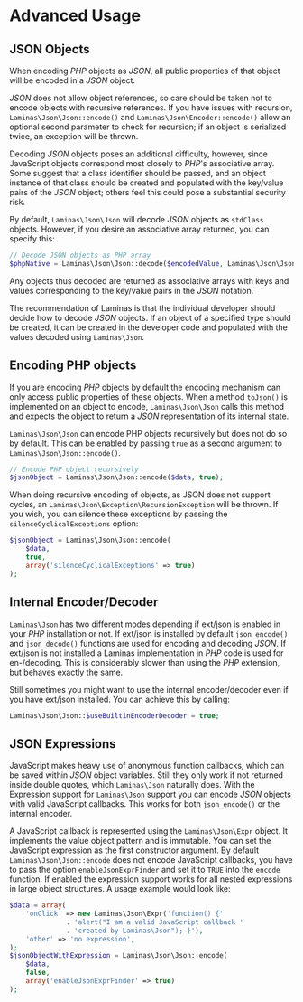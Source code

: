 # Advanced Usage

## JSON Objects

When encoding *PHP* objects as *JSON*, all public properties of that object will be encoded in a
*JSON* object.

*JSON* does not allow object references, so care should be taken not to encode objects with
recursive references. If you have issues with recursion, `Laminas\Json\Json::encode()` and
`Laminas\Json\Encoder::encode()` allow an optional second parameter to check for recursion; if an
object is serialized twice, an exception will be thrown.

Decoding *JSON* objects poses an additional difficulty, however, since JavaScript objects correspond
most closely to *PHP*'s associative array. Some suggest that a class identifier should be passed,
and an object instance of that class should be created and populated with the key/value pairs of the
*JSON* object; others feel this could pose a substantial security risk.

By default, `Laminas\Json\Json` will decode *JSON* objects as `stdClass` objects. However, if you
desire an associative array returned, you can specify this:

```php
// Decode JSON objects as PHP array
$phpNative = Laminas\Json\Json::decode($encodedValue, Laminas\Json\Json::TYPE_ARRAY);
```

Any objects thus decoded are returned as associative arrays with keys and values corresponding to
the key/value pairs in the *JSON* notation.

The recommendation of Laminas is that the individual developer should decide how to decode
*JSON* objects. If an object of a specified type should be created, it can be created in the
developer code and populated with the values decoded using `Laminas\Json`.

## Encoding PHP objects

If you are encoding *PHP* objects by default the encoding mechanism can only access public
properties of these objects. When a method `toJson()` is implemented on an object to encode,
`Laminas\Json\Json` calls this method and expects the object to return a *JSON* representation of its
internal state.

`Laminas\Json\Json` can encode PHP objects recursively but does not do so by default. This can be
enabled by passing `true` as a second argument to `Laminas\Json\Json::encode()`.

```php
// Encode PHP object recursively
$jsonObject = Laminas\Json\Json::encode($data, true);
```

When doing recursive encoding of objects, as JSON does not support cycles, an
`Laminas\Json\Exception\RecursionException` will be thrown. If you wish, you can silence these
exceptions by passing the `silenceCyclicalExceptions` option:

```php
$jsonObject = Laminas\Json\Json::encode(
    $data,
    true,
    array('silenceCyclicalExceptions' => true)
);
```

## Internal Encoder/Decoder

`Laminas\Json` has two different modes depending if ext/json is enabled in your *PHP* installation or
not. If ext/json is installed by default `json_encode()` and `json_decode()` functions are used for
encoding and decoding *JSON*. If ext/json is not installed a Laminas implementation in *PHP*
code is used for en-/decoding. This is considerably slower than using the *PHP* extension, but
behaves exactly the same.

Still sometimes you might want to use the internal encoder/decoder even if you have ext/json
installed. You can achieve this by calling:

```php
Laminas\Json\Json::$useBuiltinEncoderDecoder = true;
```

## JSON Expressions

JavaScript makes heavy use of anonymous function callbacks, which can be saved within *JSON* object
variables. Still they only work if not returned inside double quotes, which `Laminas\Json` naturally
does. With the Expression support for `Laminas\Json` support you can encode *JSON* objects with valid
JavaScript callbacks. This works for both `json_encode()` or the internal encoder.

A JavaScript callback is represented using the `Laminas\Json\Expr` object. It implements the value
object pattern and is immutable. You can set the JavaScript expression as the first constructor
argument. By default `Laminas\Json\Json::encode` does not encode JavaScript callbacks, you have to pass
the option `enableJsonExprFinder` and set it to `TRUE` into the `encode` function. If enabled the
expression support works for all nested expressions in large object structures. A usage example
would look like:

```php
$data = array(
    'onClick' => new Laminas\Json\Expr('function() {'
              . 'alert("I am a valid JavaScript callback '
              . 'created by Laminas\Json"); }'),
    'other' => 'no expression',
);
$jsonObjectWithExpression = Laminas\Json\Json::encode(
    $data,
    false,
    array('enableJsonExprFinder' => true)
);
```
